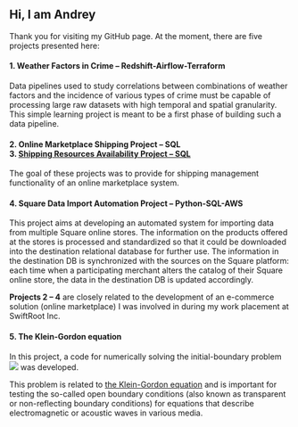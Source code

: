 ## Hi, I am Andrey
Thank you for visiting my GitHub page. At the moment, there are five projects presented here:

#### 1. Weather Factors in Crime – Redshift-Airflow-Terraform
Data pipelines used to study correlations between combinations of weather factors and the incidence of various types of crime must be capable of processing large raw datasets with high temporal and spatial granularity. This simple learning project is meant to be a first phase of building such a data pipeline.

#### 2. Online Marketplace Shipping Project – SQL </br> 3. <a href="https://github.com/AndreiMaikov/Shipping_resources_availability--SQL">Shipping Resources Availability Project – SQL</a>
The goal of these projects was to provide for shipping management functionality of an online marketplace system.

#### 4. Square Data Import Automation Project – Python-SQL-AWS
This project aims at developing an automated system for importing data from multiple Square online stores. The information on the products offered at the stores is processed and standardized so that it could be downloaded into the destination relational database for further use. The information in the destination DB is synchronized with the sources on the Square platform: each time when a participating merchant alters the catalog of their Square online store, the data in the destination DB is updated accordingly.

**Projects 2 &ndash; 4** are closely related to the development of an e-commerce solution (online marketplace) I was involved in during my work placement at SwiftRoot Inc.

#### 5. The Klein-Gordon equation
In this project, a code for numerically solving the initial-boundary problem
![ ](https://github.com/AndreiMaikov/The_Klein-Gordon_equation-1/blob/main/img/ibp_2.png)
was developed. 

This problem is related to <a href="https://en.wikipedia.org/wiki/Klein-Gordon_equation">the Klein-Gordon equation</a> and is important for testing the so-called open boundary conditions (also known as transparent or non-reflecting boundary conditions) for equations that describe electromagnetic or acoustic waves in various media.


